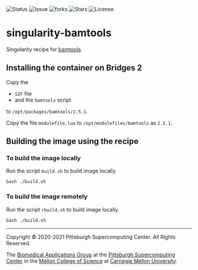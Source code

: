 ![Status](https://github.com/pscedu/singularity-bamtools/actions/workflows/main.yml/badge.svg)
![Issue](https://img.shields.io/github/issues/pscedu/singularity-bamtools)
![forks](https://img.shields.io/github/forks/pscedu/singularity-bamtools)
![Stars](https://img.shields.io/github/stars/pscedu/singularity-bamtools)
![License](https://img.shields.io/github/license/pscedu/singularity-bamtools)
# singularity-bamtools
Singularity recipe for [bamtools](https://github.com/pezmaster31/bamtools).

## Installing the container on Bridges 2
Copy the

* `SIF` file
* and the `bamtools` script

to `/opt/packages/bamtools/2.5.1`.

Copy the file `modulefile.lua` to `/opt/modulefiles/bamtools` as `2.5.1`.

## Building the image using the recipe

### To build the image locally
Run the script `build.sh` to build image locally.

```
bash ./build.sh
```

### To build the image remotely
Run the script `rbuild.sh` to build image locally.

```
bash ./build.sh
```

---
Copyright © 2020-2021 Pittsburgh Supercomputing Center. All Rights Reserved.

The [Biomedical Applications Group](https://www.psc.edu/biomedical-applications/) at the [Pittsburgh Supercomputing Center](http://www.psc.edu) in the [Mellon College of Science](https://www.cmu.edu/mcs/) at [Carnegie Mellon University](http://www.cmu.edu).

